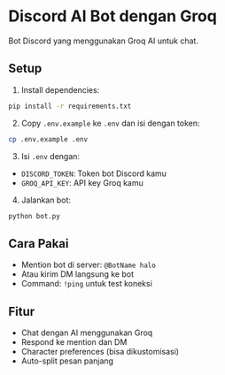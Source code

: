 # Discord AI Bot dengan Groq

Bot Discord yang menggunakan Groq AI untuk chat.

## Setup

1. Install dependencies:
```bash
pip install -r requirements.txt
```

2. Copy `.env.example` ke `.env` dan isi dengan token:
```bash
cp .env.example .env
```

3. Isi `.env` dengan:
- `DISCORD_TOKEN`: Token bot Discord kamu
- `GROQ_API_KEY`: API key Groq kamu

4. Jalankan bot:
```bash
python bot.py
```

## Cara Pakai

- Mention bot di server: `@BotName halo`
- Atau kirim DM langsung ke bot
- Command: `!ping` untuk test koneksi

## Fitur

- Chat dengan AI menggunakan Groq
- Respond ke mention dan DM
- Character preferences (bisa dikustomisasi)
- Auto-split pesan panjang
